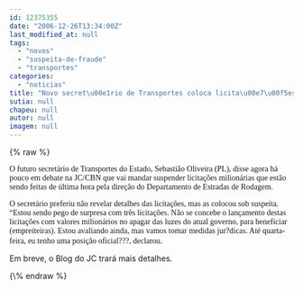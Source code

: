 ```yaml
---
id: 12375355
date: "2006-12-26T13:34:00Z"
last_modified_at: null
tags:
  - "novos"
  - "suspeita-de-fraude"
  - "transportes"
categories:
  - "noticias"
title: "Novo secret\u00e1rio de Transportes coloca licita\u00e7\u00f5es do DER sob suspeita"
sutia: null
chapeu: null
autor: null
imagem: null
---
```

{\% raw %}
<p><P><FONT face=Verdana>O futuro secretário de Transportes do Estado, Sebastião Oliveira (PL), disse agora há pouco em debate na JC/CBN que vai mandar suspender licitações milionárias que estão sendo feitas de última hora pela direção do Departamento de Estradas de Rodagem.<BR></FONT></P></p>
<p><P><FONT face=Verdana>O secretário preferiu não revelar detalhes das licitações, mas as colocou sob suspeita. “Estou sendo pego de surpresa com três licitações. Não se concebe o lançamento destas licitações com valores milionários no apagar das luzes do atual governo, para beneficiar (empreiteiras). Estou avaliando ainda, mas vamos tomar medidas jur?dicas. Até quarta-feira, eu tenho uma posição oficial???, declarou</FONT>.</P></p>
<p><P>Em breve, o Blog do JC trará mais detalhes.</P> </p>
{\% endraw %}